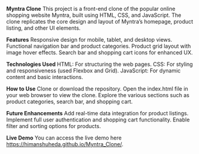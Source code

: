 **Myntra Clone**
This project is a front-end clone of the popular online shopping website Myntra, built using HTML, CSS, and JavaScript. The clone replicates the core design and layout of Myntra’s homepage, product listing, and other UI elements.

**Features**
Responsive design for mobile, tablet, and desktop views.
Functional navigation bar and product categories.
Product grid layout with image hover effects.
Search bar and shopping cart icons for enhanced UX.

**Technologies Used**
HTML: For structuring the web pages.
CSS: For styling and responsiveness (used Flexbox and Grid).
JavaScript: For dynamic content and basic interactions.

**How to Use**
Clone or download the repository.
Open the index.html file in your web browser to view the clone.
Explore the various sections such as product categories, search bar, and shopping cart.

**Future Enhancements**
Add real-time data integration for product listings.
Implement full user authentication and shopping cart functionality.
Enable filter and sorting options for products.

**Live Demo**
You can access the live demo here https://himanshuheda.github.io/Myntra_Clone/.
